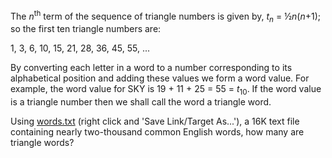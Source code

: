 The *n*<sup>th</sup> term of the sequence of triangle numbers is given
by, *t<sub>n</sub>* = ½*n*(*n*+1); so the first ten triangle numbers
are:

1, 3, 6, 10, 15, 21, 28, 36, 45, 55, ...

By converting each letter in a word to a number corresponding to its
alphabetical position and adding these values we form a word value. For
example, the word value for SKY is 19 + 11 + 25 = 55 = *t*<sub>10</sub>.
If the word value is a triangle number then we shall call the word a
triangle word.

Using [words.txt](p042_words.txt) (right click and
'Save Link/Target As...'), a 16K text file containing nearly
two-thousand common English words, how many are triangle words?
